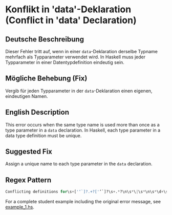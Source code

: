 # Konflikt in 'data'-Deklaration (Conflict in 'data' Declaration)

## Deutsche Beschreibung
Dieser Fehler tritt auf, wenn in einer `data`-Deklaration derselbe Typname mehrfach als Typparameter verwendet wird. In Haskell muss jeder Typparameter in einer Datentypdefinition eindeutig sein.

## Mögliche Behebung (Fix)
Vergib für jeden Typparameter in der `data`-Deklaration einen eigenen, eindeutigen Namen.

## English Description
This error occurs when the same type name is used more than once as a type parameter in a `data` declaration. In Haskell, each type parameter in a data type definition must be unique.

## Suggested Fix
Assign a unique name to each type parameter in the `data` declaration.


## Regex Pattern
```python
Conflicting definitions for\s+['‘`]?.+?['’`]?\s+.*?\n\s*\|\s*\n\s*\d+\s*\|\s*data
```

For a complete student example including the original error message, see [example_1.hs](./example_1.hs).
